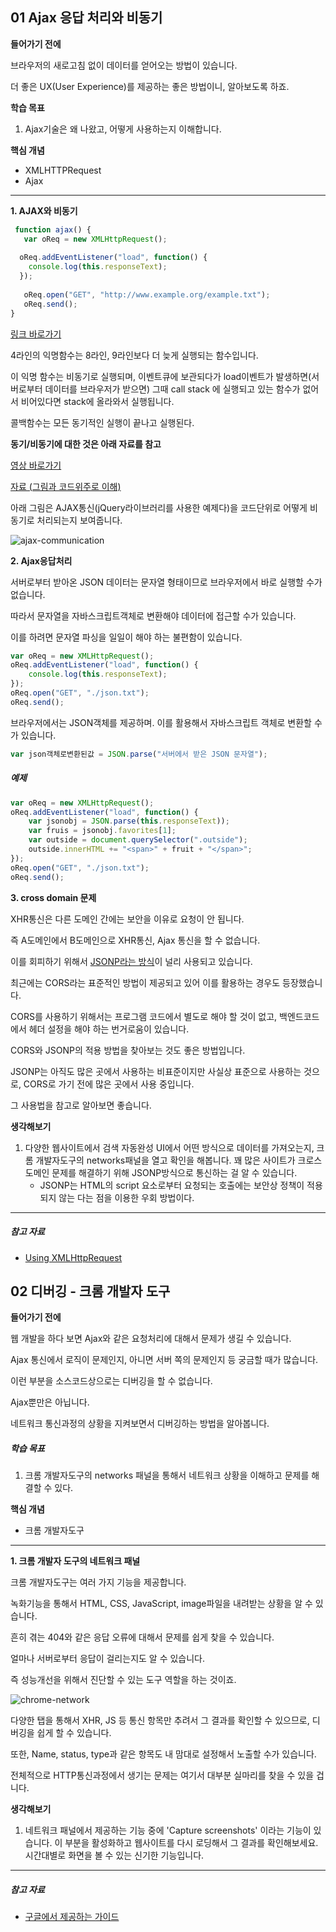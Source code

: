 ## 01 Ajax 응답 처리와 비동기

**들어가기 전에**

브라우저의 새로고침 없이 데이터를 얻어오는 방법이 있습니다.

더 좋은 UX(User Experience)를 제공하는 좋은 방법이니, 알아보도록 하죠.

 

**학습 목표**

1. Ajax기술은 왜 나왔고, 어떻게 사용하는지 이해합니다.

 

**핵심 개념**

- XMLHTTPRequest
- Ajax

 

------



**1. AJAX와 비동기**

```javascript
 function ajax() {
   var oReq = new XMLHttpRequest();
	
  oReq.addEventListener("load", function() {
    console.log(this.responseText);
  });
	
   oReq.open("GET", "http://www.example.org/example.txt");
   oReq.send();
}
```

[링크 바로가기](https://developer.mozilla.org/en/docs/Web/API/XMLHttpRequest/Using_XMLHttpRequest)

4라인의 익명함수는 8라인, 9라인보다 더 늦게 실행되는 함수입니다.

이 익명 함수는 비동기로 실행되며, 이벤트큐에 보관되다가 load이벤트가 발생하면(서버로부터 데이터를 브라우저가 받으면) 그때 call stack 에 실행되고 있는 함수가 없어서 비어있다면 stack에 올라와서 실행됩니다.

콜백함수는 모든 동기적인 실행이 끝나고 실행된다.



 

**동기/비동기에 대한 것은 아래 자료를 참고**

[영상 바로가기](https://www.youtube.com/watch?v=8aGhZQkoFbQ)

[자료 (그림과 코드위주로 이해)](http://www.phpmind.com/blog/2017/05/synchronous-and-asynchronous/)

아래 그림은 AJAX통신(jQuery라이브러리를 사용한 예제다)을 코드단위로 어떻게 비동기로 처리되는지 보여줍니다.





![ajax-communication](C:\Users\lg\Documents\boost-course\images\ajax-communication.PNG)





**2. Ajax응답처리**

서버로부터 받아온 JSON 데이터는 문자열 형태이므로 브라우저에서 바로 실행할 수가 없습니다. 

따라서 문자열을 자바스크립트객체로 변환해야 데이터에 접근할 수가 있습니다.

이를 하려면 문자열 파싱을 일일이 해야 하는 불편함이 있습니다.

```javascript
var oReq = new XMLHttpRequest();
oReq.addEventListener("load", function() {
    console.log(this.responseText);
});
oReq.open("GET", "./json.txt");
oReq.send();
```

브라우저에서는 JSON객체를 제공하며. 이를 활용해서 자바스크립트 객체로 변환할 수가 있습니다.

```javascript
var json객체로변환된값 = JSON.parse("서버에서 받은 JSON 문자열");
```



##### 예제

```javascript
var oReq = new XMLHttpRequest();
oReq.addEventListener("load", function() {
    var jsonobj = JSON.parse(this.responseText));
    var fruis = jsonobj.favorites[1];
    var outside = document.querySelector(".outside");
    outside.innerHTML += "<span>" + fruit + "</span>";
});
oReq.open("GET", "./json.txt");
oReq.send();
```







**3. cross domain 문제**

XHR통신은 다른 도메인 간에는 보안을 이유로 요청이 안 됩니다.

즉 A도메인에서 B도메인으로 XHR통신, Ajax 통신을 할 수 없습니다.

이를 회피하기 위해서 <u>JSONP라는 방식</u>이 널리 사용되고 있습니다.

최근에는 CORS라는 표준적인 방법이 제공되고 있어 이를 활용하는 경우도 등장했습니다. 

CORS를 사용하기 위해서는 프로그램 코드에서 별도로 해야 할 것이 없고, 백엔드코드에서 헤더 설정을 해야 하는 번거로움이 있습니다.

CORS와 JSONP의 적용 방법을 찾아보는 것도 좋은 방법입니다.

JSONP는 아직도 많은 곳에서 사용하는 비표준이지만 사실상 표준으로 사용하는 것으로, CORS로 가기 전에 많은 곳에서 사용 중입니다.

그 사용법을 참고로 알아보면 좋습니다.

 

 

**생각해보기**

1. 다양한 웹사이트에서 검색 자동완성 UI에서 어떤 방식으로 데이터를 가져오는지, 크롬 개발자도구의 networks패널을 열고 확인을 해봅니다. 꽤 많은 사이트가 크로스도메인 문제를 해결하기 위해 JSONP방식으로 통신하는 걸 알 수 있습니다.
   - JSONP는 HTML의 script 요소로부터 요청되는 호출에는 보안상 정책이 적용되지 않는 다는 점을 이용한 우회 방법이다.

 



------



##### 참고 자료

- [Using XMLHttpRequest](https://developer.mozilla.org/en-US/docs/Web/API/XMLHttpRequest/Using_XMLHttpRequest)







## 02 디버깅 - 크롬 개발자 도구

**들어가기 전에**

웹 개발을 하다 보면  Ajax와 같은 요청처리에 대해서 문제가 생길 수 있습니다.  

Ajax 통신에서 로직이 문제인지, 아니면 서버 쪽의 문제인지 등 궁금할 때가 많습니다.

이런 부분을 소스코드상으로는 디버깅을 할 수 없습니다. 

Ajax뿐만은 아닙니다.

네트워크 통신과정의 상황을 지켜보면서 디버깅하는 방법을 알아봅니다.



##### 학습 목표

1. 크롬 개발자도구의 networks 패널을 통해서 네트워크 상황을 이해하고 문제를 해결할 수 있다. 

 

**핵심 개념**

- 크롬 개발자도구

 

------



**1. 크롬 개발자 도구의 네트워크 패널**

크롬 개발자도구는 여러 가지 기능을 제공합니다.

녹화기능을 통해서 HTML, CSS, JavaScript, image파일을 내려받는 상황을 알 수 있습니다.

흔히 겪는 404와 같은 응답 오류에 대해서 문제를 쉽게 찾을 수 있습니다.

얼마나 서버로부터 응답이 걸리는지도 알 수 있습니다.

즉 성능개선을 위해서 진단할 수 있는 도구 역할을 하는 것이죠. 



![chrome-network](C:\Users\lg\Documents\boost-course\images\chrome-network.PNG)



다양한 탭을 통해서 XHR, JS 등 통신 항목만 추려서 그 결과를 확인할 수 있으므로, 디버깅을 쉽게 할 수 있습니다.

또한, Name, status, type과 같은 항목도 내 맘대로 설정해서 노출할 수가 있습니다.

전체적으로 HTTP통신과정에서 생기는 문제는 여기서 대부분 실마리를 찾을 수 있을 겁니다. 





**생각해보기**

1. 네트워크 패널에서 제공하는 기능 중에 'Capture screenshots' 이라는 기능이 있습니다. 이 부분을 활성화하고 웹사이트를 다시 로딩해서 그 결과를 확인해보세요. 시간대별로 화면을 볼 수 있는 신기한 기능입니다. 



------



##### 참고 자료

- [구글에서 제공하는 가이드](https://www.edwith.org/boostcourse-web/lecture/16770/)